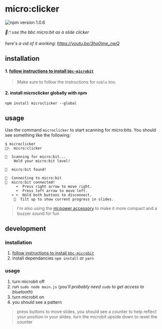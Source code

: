 # micro:clicker
![npm version 1.0.6](https://img.shields.io/npm/v/microclicker.svg)

_🔎🖱️ use the bbc micro:bit as a slide clicker_

*here's a vid of it working: https://youtu.be/3ho0ime_nwQ*

## installation

#### 1. [follow instructions to install `bbc-microbit`](https://github.com/sandeepmistry/node-bbc-microbit#prerequisites)
> Make sure to follow the instructions for `noble` too.

#### 2. install microclicker globally with npm
```
npm install microclicker --global
```

## usage

Use the command `microclicker` to start scanning for micro:bits. You should see something like the following:

```
$ microclicker
🔎🖱  micro:clicker

🔮  Scanning for micro:bit...
    Hold your micro:bit level!

🤖  micro:bit found!

🔌  Connecting to micro:bit
🤖  micro:bit connected!
     ➡️  Press right arrow to move right.
     ⬅️  Press left arrow to move left.
   ⬅️ ➡️ ️ Hold both buttons to disconnect.
    🔀  Tilt up to show current progress in slides.
```

> i'm also using the [mi:power accessory](https://www.amazon.co.uk/MI-power-board-BBC-micro/dp/B01JP47T46) to make it more compact and a buzzer sound for fun

## development

### installation

1. [follow instructions to install `bbc-microbit`](https://github.com/sandeepmistry/node-bbc-microbit#prerequisites)
2. install dependancies `npm install` or `yarn`

### usage

1. turn microbit off
2. run `sudo node main.js` (_you'll probably need `sudo` to get access to bluetooth_)
3. turn microbit on
4. you should see a pattern

> press buttons to move slides, you should see a counter to help reflect your position in your slides. turn the microbit upside down to reset the counter
